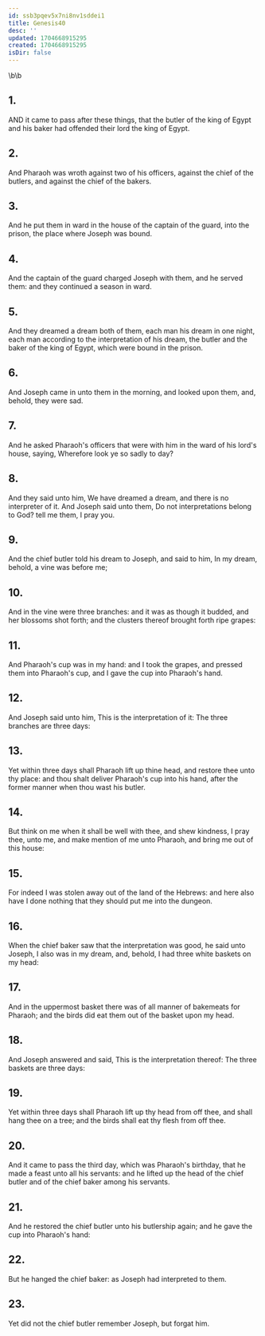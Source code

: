 ```yaml
---
id: ssb3pqev5x7ni8nv1sddei1
title: Genesis40
desc: ''
updated: 1704668915295
created: 1704668915295
isDir: false
---
```

\b\b
## 1.
AND it came to pass after these things, that the butler of the king of Egypt and his baker had offended their lord the king of Egypt.
## 2.
And Pharaoh was wroth against two of his officers, against the chief of the butlers, and against the chief of the bakers.
## 3.
And he put them in ward in the house of the captain of the guard, into the prison, the place where Joseph was bound.
## 4.
And the captain of the guard charged Joseph with them, and he served them: and they continued a season in ward.
## 5.
And they dreamed a dream both of them, each man his dream in one night, each man according to the interpretation of his dream, the butler and the baker of the king of Egypt, which were bound in the prison.
## 6.
And Joseph came in unto them in the morning, and looked upon them, and, behold, they were sad.
## 7.
And he asked Pharaoh's officers that were with him in the ward of his lord's house, saying, Wherefore look ye so sadly to day?
## 8.
And they said unto him, We have dreamed a dream, and there is no interpreter of it.  And Joseph said unto them, Do not interpretations belong to God?  tell me them, I pray you.
## 9.
And the chief butler told his dream to Joseph, and said to him, In my dream, behold, a vine was before me;
## 10.
And in the vine were three branches: and it was as though it budded, and her blossoms shot forth; and the clusters thereof brought forth ripe grapes:
## 11.
And Pharaoh's cup was in my hand: and I took the grapes, and pressed them into Pharaoh's cup, and I gave the cup into Pharaoh's hand.
## 12.
And Joseph said unto him, This is the interpretation of it: The three branches are three days:
## 13.
Yet within three days shall Pharaoh lift up thine head, and restore thee unto thy place: and thou shalt deliver Pharaoh's cup into his hand, after the former manner when thou wast his butler.
## 14.
But think on me when it shall be well with thee, and shew kindness, I pray thee, unto me, and make mention of me unto Pharaoh, and bring me out of this house:
## 15.
For indeed I was stolen away out of the land of the Hebrews: and here also have I done nothing that they should put me into the dungeon.
## 16.
When the chief baker saw that the interpretation was good, he said unto Joseph, I also was in my dream, and, behold, I had three white baskets on my head:
## 17.
And in the uppermost basket there was of all manner of bakemeats for Pharaoh; and the birds did eat them out of the basket upon my head.
## 18.
And Joseph answered and said, This is the interpretation thereof: The three baskets are three days:
## 19.
Yet within three days shall Pharaoh lift up thy head from off thee, and shall hang thee on a tree; and the birds shall eat thy flesh from off thee.
## 20.
And it came to pass the third day, which was Pharaoh's birthday, that he made a feast unto all his servants: and he lifted up the head of the chief butler and of the chief baker among his servants.
## 21.
And he restored the chief butler unto his butlership again; and he gave the cup into Pharaoh's hand:
## 22.
But he hanged the chief baker: as Joseph had interpreted to them.
## 23.
Yet did not the chief butler remember Joseph, but forgat him.

